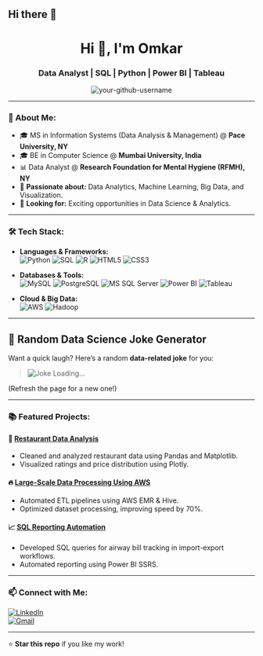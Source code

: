 ## Hi there 👋
<h1 align="center">Hi 👋, I'm Omkar </h1>
<h3 align="center">Data Analyst | SQL | Python | Power BI | Tableau</h3>

<p align="center">
  <img src="https://komarev.com/ghpvc/?username=your-github-username&label=Profile%20Views&color=0e75b6&style=flat" alt="your-github-username" />
</p>

---

### 🔹 About Me:
- 🎓 MS in Information Systems (Data Analysis & Management) @ **Pace University, NY**  
- 🎓 BE in Computer Science @ **Mumbai University, India**  
- 📊 Data Analyst @ **Research Foundation for Mental Hygiene (RFMH), NY**  
- 📌 **Passionate about:** Data Analytics, Machine Learning, Big Data, and Visualization.  
- 🚀 **Looking for:** Exciting opportunities in Data Science & Analytics.  

---

### 🛠️ Tech Stack:
- **Languages & Frameworks:**  
  ![Python](https://img.shields.io/badge/Python-3776AB?style=for-the-badge&logo=python&logoColor=white)
  ![SQL](https://img.shields.io/badge/SQL-4479A1?style=for-the-badge&logo=sql&logoColor=white)
  ![R](https://img.shields.io/badge/R-276DC3?style=for-the-badge&logo=r&logoColor=white)
  ![HTML5](https://img.shields.io/badge/HTML5-E34F26?style=for-the-badge&logo=html5&logoColor=white)
  ![CSS3](https://img.shields.io/badge/CSS3-1572B6?style=for-the-badge&logo=css3&logoColor=white)

- **Databases & Tools:**  
  ![MySQL](https://img.shields.io/badge/MySQL-4479A1?style=for-the-badge&logo=mysql&logoColor=white)
  ![PostgreSQL](https://img.shields.io/badge/PostgreSQL-336791?style=for-the-badge&logo=postgresql&logoColor=white)
  ![MS SQL Server](https://img.shields.io/badge/SQL%20Server-CC2927?style=for-the-badge&logo=microsoft-sql-server&logoColor=white)
  ![Power BI](https://img.shields.io/badge/Power%20BI-F2C811?style=for-the-badge&logo=power-bi&logoColor=black)
  ![Tableau](https://img.shields.io/badge/Tableau-E97627?style=for-the-badge&logo=tableau&logoColor=white)

- **Cloud & Big Data:**  
  ![AWS](https://img.shields.io/badge/AWS-232F3E?style=for-the-badge&logo=amazon-aws&logoColor=white)
  ![Hadoop](https://img.shields.io/badge/Hadoop-66CCFF?style=for-the-badge&logo=apachehadoop&logoColor=white)

---

## 🤖 Random Data Science Joke Generator

Want a quick laugh? Here’s a random **data-related joke** for you:

> ![Joke Loading...](https://readme-jokes.vercel.app/api?theme=default)

(Refresh the page for a new one!)

---


### 📚 Featured Projects:
#### 🚀 **[Restaurant Data Analysis](https://github.com/your-github-username/restaurant-data-analysis)**
- Cleaned and analyzed restaurant data using Pandas and Matplotlib.  
- Visualized ratings and price distribution using Plotly.

#### 🔥 **[Large-Scale Data Processing Using AWS](https://github.com/your-github-username/aws-data-processing)**
- Automated ETL pipelines using AWS EMR & Hive.  
- Optimized dataset processing, improving speed by 70%.

#### 📈 **[SQL Reporting Automation](https://github.com/your-github-username/sql-reporting-automation)**
- Developed SQL queries for airway bill tracking in import-export workflows.  
- Automated reporting using Power BI SSRS.

---

### 📫 Connect with Me:
[![LinkedIn](https://img.shields.io/badge/LinkedIn-0A66C2?style=for-the-badge&logo=linkedin&logoColor=white)](https://www.linkedin.com/in/omkarvartak11/)  
[![Gmail](https://img.shields.io/badge/Gmail-D14836?style=for-the-badge&logo=gmail&logoColor=white)](mailto:omkarsharadvartak24@gmail.com)  

---
⭐ **Star this repo** if you like my work!  

<!--
**DatawithOmkar/DatawithOmkar** is a ✨ _special_ ✨ repository because its `README.md` (this file) appears on your GitHub profile.

Here are some ideas to get you started:

- 🔭 I’m currently working on ...
- 🌱 I’m currently learning ...
- 👯 I’m looking to collaborate on ...
- 🤔 I’m looking for help with ...
- 💬 Ask me about ...
- 📫 How to reach me: ...
- 😄 Pronouns: ...
- ⚡ Fun fact: ...
-->
